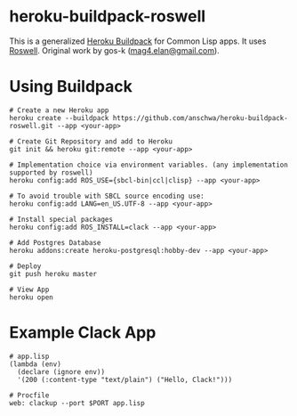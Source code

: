 # heroku-buildpack-roswell

This is a generalized [Heroku Buildpack](https://devcenter.heroku.com/articles/buildpacks) for Common Lisp apps.
It uses [Roswell](https://github.com/roswell/roswell).
Original work by gos-k (mag4.elan@gmail.com).

# Using Buildpack

```
# Create a new Heroku app
heroku create --buildpack https://github.com/anschwa/heroku-buildpack-roswell.git --app <your-app>

# Create Git Repository and add to Heroku
git init && heroku git:remote --app <your-app>

# Implementation choice via environment variables. (any implementation supported by roswell)
heroku config:add ROS_USE={sbcl-bin|ccl|clisp} --app <your-app>

# To avoid trouble with SBCL source encoding use:
heroku config:add LANG=en_US.UTF-8 --app <your-app>

# Install special packages
heroku config:add ROS_INSTALL=clack --app <your-app>

# Add Postgres Database
heroku addons:create heroku-postgresql:hobby-dev --app <your-app>

# Deploy
git push heroku master

# View App
heroku open
```

# Example Clack App
```
# app.lisp
(lambda (env)
  (declare (ignore env))
  '(200 (:content-type "text/plain") ("Hello, Clack!")))
```

```
# Procfile
web: clackup --port $PORT app.lisp
```
